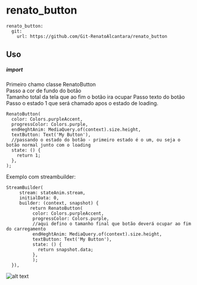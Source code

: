 # renato_button

  ```
  renato_button:
    git:
      url: https://github.com/Git-RenatoAlcantara/renato_button
 ```
   
## **Uso**</br>
 ##### import </br>
 
 Primeiro chamo classe RenatoButton <br>
 Passo a cor de fundo do botão</br>
 Tamanho total da tela que ao fim o botão ira ocupar
 Passo texto do botão
 Passo o estado 1 que será chamado apos o estado de loading.
 ```
RenatoButton(
   color: Colors.purpleAccent,
   progressColor: Colors.purple,
   endHeghtAnim: MediaQuery.of(context).size.height,
   textButton: Text('My Button'),
   //passando o estado do botão - primeiro estado é o um, ou seja o botão normal junto com o loading
   state: () {
     return 1;
   },
);
```

Exemplo com streambuilder:
```
StreamBuilder(
     stream: stateAnim.stream,
     initialData: 0,
     builder: (context, snapshot) {
         return RenatoButton(
          color: Colors.purpleAccent,
          progressColor: Colors.purple,
          //aqui defino o tamanho final que botão deverá ocupar ao fim do carregamento
          endHeghtAnim: MediaQuery.of(context).size.height,
          textButton: Text('My Button'),
          state: () {
            return snapshot.data;
          },
          );
  }),
```

![alt text](https://media.giphy.com/media/m9X2t8h1aAKnO4vrXZ/giphy.gif "Imagem de exemplo")




